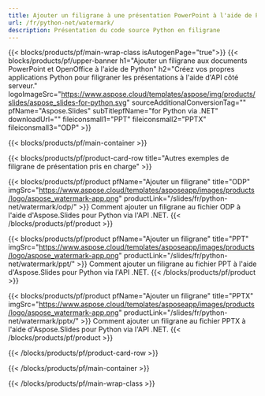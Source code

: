 ```yaml
---
title: Ajouter un filigrane à une présentation PowerPoint à l'aide de Python
url: /fr/python-net/watermark/
description: Présentation du code source Python en filigrane
---
```


{{< blocks/products/pf/main-wrap-class isAutogenPage="true">}}
{{< blocks/products/pf/upper-banner h1="Ajouter un filigrane aux documents PowerPoint et OpenOffice à l'aide de Python" h2="Créez vos propres applications Python pour filigraner les présentations à l'aide d'API côté serveur." logoImageSrc="https://www.aspose.cloud/templates/aspose/img/products/slides/aspose_slides-for-python.svg" sourceAdditionalConversionTag="" pfName="Aspose.Slides" subTitlepfName="for Python via .NET" downloadUrl="" fileiconsmall1="PPT" fileiconsmall2="PPTX" fileiconsmall3="ODP" >}}

{{< blocks/products/pf/main-container >}}

{{< blocks/products/pf/product-card-row title="Autres exemples de filigrane de présentation pris en charge" >}}

{{< blocks/products/pf/product pfName="Ajouter un filigrane" title="ODP" imgSrc="https://www.aspose.cloud/templates/asposeapp/images/products/logo/aspose_watermark-app.png" productLink="/slides/fr/python-net/watermark/odp/" >}}
Comment ajouter un filigrane au fichier ODP à l'aide d'Aspose.Slides pour Python via l'API .NET.
{{< /blocks/products/pf/product >}}

{{< blocks/products/pf/product pfName="Ajouter un filigrane" title="PPT" imgSrc="https://www.aspose.cloud/templates/asposeapp/images/products/logo/aspose_watermark-app.png" productLink="/slides/fr/python-net/watermark/ppt/" >}}
Comment ajouter un filigrane au fichier PPT à l'aide d'Aspose.Slides pour Python via l'API .NET.
{{< /blocks/products/pf/product >}}

{{< blocks/products/pf/product pfName="Ajouter un filigrane" title="PPTX" imgSrc="https://www.aspose.cloud/templates/asposeapp/images/products/logo/aspose_watermark-app.png" productLink="/slides/fr/python-net/watermark/pptx/" >}}
Comment ajouter un filigrane au fichier PPTX à l'aide d'Aspose.Slides pour Python via l'API .NET.
{{< /blocks/products/pf/product >}}



{{< /blocks/products/pf/product-card-row >}}

{{< /blocks/products/pf/main-container >}}
    
{{< /blocks/products/pf/main-wrap-class >}}
